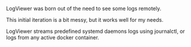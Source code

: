 LogViewer was born out of the need to see some logs remotely.

This initial iteration is a bit messy, but it works well for my needs.

LogViewer streams predefined systemd daemons logs using journalctl, or logs from any active docker container.
